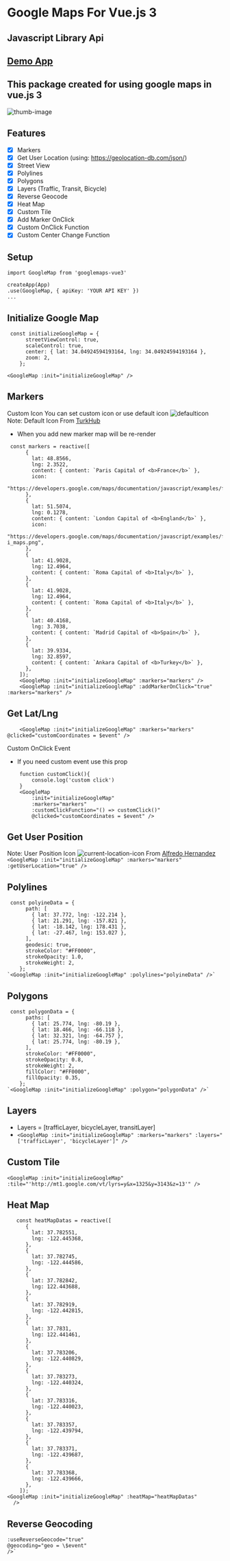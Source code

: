 # Google Maps For Vue.js 3

## Javascript Library Api

## [Demo App](https://googlemaps-vue-3-demo.netlify.app/)

## This package created for using google maps in vue.js 3

![thumb-image](https://i.hizliresim.com/rYU7Gg.png)

## Features

- [x] Markers
- [x] Get User Location (using: https://geolocation-db.com/json/)
- [x] Street View
- [x] Polylines
- [x] Polygons
- [x] Layers (Traffic, Transit, Bicycle)
- [x] Reverse Geocode
- [x] Heat Map
- [x] Custom Tile
- [x] Add Marker OnClick
- [x] Custom OnClick Function
- [x] Custom Center Change Function

## Setup

```
import GoogleMap from 'googlemaps-vue3'

createApp(App)
.use(GoogleMap, { apiKey: 'YOUR API KEY' })
...

```

## Initialize Google Map

```
 const initializeGoogleMap = {
      streetViewControl: true,
      scaleControl: true,
      center: { lat: 34.04924594193164, lng: 34.04924594193164 },
      zoom: 2,
    };

<GoogleMap :init="initializeGoogleMap" />
```

## Markers

Custom Icon
You can set custom icon or use default icon ![defaulticon](https://i.hizliresim.com/dX9CHa.png)
Note: Default Icon From [TurkHub](https://www.flaticon.com/authors/turkkub)

- When you add new marker map will be re-render

```
 const markers = reactive([
      {
        lat: 48.8566,
        lng: 2.3522,
        content: { content: `Paris Capital of <b>France</b>` },
        icon:
          "https://developers.google.com/maps/documentation/javascript/examples/full/images/parking_lot_maps.png",
      },
      {
        lat: 51.5074,
        lng: 0.1278,
        content: { content: `London Capital of <b>England</b>` },
        icon:
          "https://developers.google.com/maps/documentation/javascript/examples/full/images/info-i_maps.png",
      },
      {
        lat: 41.9028,
        lng: 12.4964,
        content: { content: `Roma Capital of <b>Italy</b>` },
      },
      {
        lat: 41.9028,
        lng: 12.4964,
        content: { content: `Roma Capital of <b>Italy</b>` },
      },
      {
        lat: 40.4168,
        lng: 3.7038,
        content: { content: `Madrid Capital of <b>Spain</b>` },
      },
      {
        lat: 39.9334,
        lng: 32.8597,
        content: { content: `Ankara Capital of <b>Turkey</b>` },
      },
    ]);
    <GoogleMap :init="initializeGoogleMap" :markers="markers" />
    <GoogleMap :init="initializeGoogleMap" :addMarkerOnClick="true" :markers="markers" />
```

## Get Lat/Lng

```
    <GoogleMap :init="initializeGoogleMap" :markers="markers" @clicked="customCoordinates = $event" />
```

Custom OnClick Event

- If you need custom event use this prop

```
    function customClick(){
        console.log('custom click')
    }
    <GoogleMap
        :init="initializeGoogleMap"
        :markers="markers"
        :customClickFunction="() => customClick()"
        @clicked="customCoordinates = $event" />

```

## Get User Position

Note: User Position Icon ![current-location-icon](https://i.hizliresim.com/8UefTs.png) From [Alfredo Hernandez](https://www.flaticon.com/authors/alfredo-hernandez)
`<GoogleMap :init="initializeGoogleMap" :markers="markers" :getUserLocation="true" />`

## Polylines

```
 const polyineData = {
      path: [
        { lat: 37.772, lng: -122.214 },
        { lat: 21.291, lng: -157.821 },
        { lat: -18.142, lng: 178.431 },
        { lat: -27.467, lng: 153.027 },
      ],
      geodesic: true,
      strokeColor: "#FF0000",
      strokeOpacity: 1.0,
      strokeWeight: 2,
    };
`<GoogleMap :init="initializeGoogleMap" :polylines="polyineData" />`

```

## Polygons

```
 const polygonData = {
      paths: [
        { lat: 25.774, lng: -80.19 },
        { lat: 18.466, lng: -66.118 },
        { lat: 32.321, lng: -64.757 },
        { lat: 25.774, lng: -80.19 },
      ],
      strokeColor: "#FF0000",
      strokeOpacity: 0.8,
      strokeWeight: 2,
      fillColor: "#FF0000",
      fillOpacity: 0.35,
    };
`<GoogleMap :init="initializeGoogleMap" :polygon="polygonData" />`

```

## Layers

- Layers = [trafficLayer, bicycleLayer, transitLayer]
- `<GoogleMap :init="initializeGoogleMap" :markers="markers" :layers="['trafficLayer', 'bicycleLayer']" />`

## Custom Tile

`<GoogleMap :init="initializeGoogleMap" :tile="'http://mt1.google.com/vt/lyrs=y&x=1325&y=3143&z=13'" />`

## Heat Map

```
   const heatMapDatas = reactive([
      {
        lat: 37.782551,
        lng: -122.445368,
      },
      {
        lat: 37.782745,
        lng: -122.444586,
      },
      {
        lat: 37.782842,
        lng: 122.443688,
      },
      {
        lat: 37.782919,
        lng: -122.442815,
      },
      {
        lat: 37.7831,
        lng: 122.441461,
      },
      {
        lat: 37.783206,
        lng: -122.440829,
      },
      {
        lat: 37.783273,
        lng: -122.440324,
      },
      {
        lat: 37.783316,
        lng: -122.440023,
      },
      {
        lat: 37.783357,
        lng: -122.439794,
      },
      {
        lat: 37.783371,
        lng: -122.439687,
      },
      {
        lat: 37.783368,
        lng: -122.439666,
      },
    ]);
<GoogleMap :init="initializeGoogleMap" :heatMap="heatMapDatas"
  />

```

## Reverse Geocoding

```<GoogleMap :init="initializeGoogleMap"
:useReverseGeocode="true"
@geocoding="geo = \$event"
/>`
```
